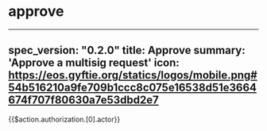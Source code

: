 <h1 class="contract">approve</h1>

---
spec_version: "0.2.0"
title: Approve
summary: 'Approve a multisig request'
icon: https://eos.gyftie.org/statics/logos/mobile.png#54b516210a9fe709b1ccc8c075e16538d51e3664674f707f80630a7e53dbd2e7
---

{{$action.authorization.[0].actor}}  